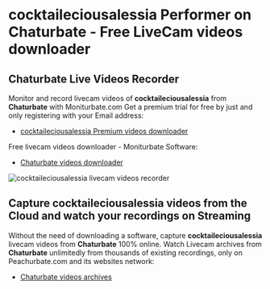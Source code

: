 # cocktaileciousalessia Performer on Chaturbate - Free LiveCam videos downloader

## Chaturbate Live Videos Recorder

Monitor and record livecam videos of **cocktaileciousalessia** from **Chaturbate** with Moniturbate.com
Get a premium trial for free by just and only registering with your Email address:
* [cocktaileciousalessia Premium videos downloader](https://moniturbate.com/request-demo-licence-key.html)

Free livecam videos downloader - Moniturbate Software:
* [Chaturbate videos downloader](https://moniturbate.com/moniturbate-download-software.html)

![cocktaileciousalessia livecam videos recorder](https://peachurnet.com/templates/moniturbate-software.png)


## Capture cocktaileciousalessia videos from the Cloud and watch your recordings on Streaming

Without the need of downloading a software, capture **cocktaileciousalessia** livecam videos from **Chaturbate** 100% online.
Watch Livecam archives from **Chaturbate** unlimitedly from thousands of existing recordings, only on Peachurbate.com and its websites network:
* [Chaturbate videos archives](https://peachurnet.com/)